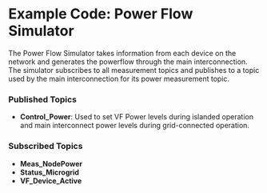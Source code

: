 # Example Code: Power Flow Simulator

The Power Flow Simulator takes information from each device on the network and 
generates the powerflow through the main interconnection. The simulator 
subscribes to all measurement topics and publishes to a topic used by the main 
interconnection for its power measurement topic.

### Published Topics

- **Control_Power**: Used to set VF Power levels during islanded operation and 
  main interconnect power levels during grid-connected operation.

### Subscribed Topics

- **Meas_NodePower**
- **Status_Microgrid**
- **VF_Device_Active**
